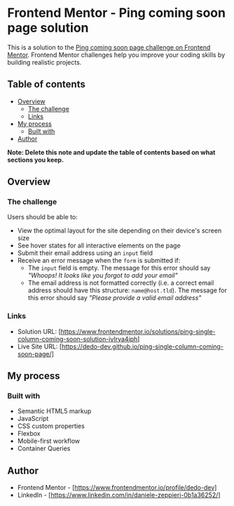 # Frontend Mentor - Ping coming soon page solution

This is a solution to the [Ping coming soon page challenge on Frontend Mentor](https://www.frontendmentor.io/challenges/ping-single-column-coming-soon-page-5cadd051fec04111f7b848da). Frontend Mentor challenges help you improve your coding skills by building realistic projects.

## Table of contents

- [Overview](#overview)
  - [The challenge](#the-challenge)
  - [Links](#links)
- [My process](#my-process)
  - [Built with](#built-with)
- [Author](#author)

**Note: Delete this note and update the table of contents based on what sections you keep.**

## Overview

### The challenge

Users should be able to:

- View the optimal layout for the site depending on their device's screen size
- See hover states for all interactive elements on the page
- Submit their email address using an `input` field
- Receive an error message when the `form` is submitted if:
	- The `input` field is empty. The message for this error should say *"Whoops! It looks like you forgot to add your email"*
	- The email address is not formatted correctly (i.e. a correct email address should have this structure: `name@host.tld`). The message for this error should say *"Please provide a valid email address"*

### Links

- Solution URL: [https://www.frontendmentor.io/solutions/ping-single-column-coming-soon-solution-ivIrya4iph]
- Live Site URL: [https://dedo-dev.github.io/ping-single-column-coming-soon-page/]

## My process

### Built with

- Semantic HTML5 markup
- JavaScript
- CSS custom properties
- Flexbox
- Mobile-first workflow
- Container Queries

## Author

- Frontend Mentor - [https://www.frontendmentor.io/profile/dedo-dev]
- LinkedIn - [https://www.linkedin.com/in/daniele-zeppieri-0b1a36252/]

